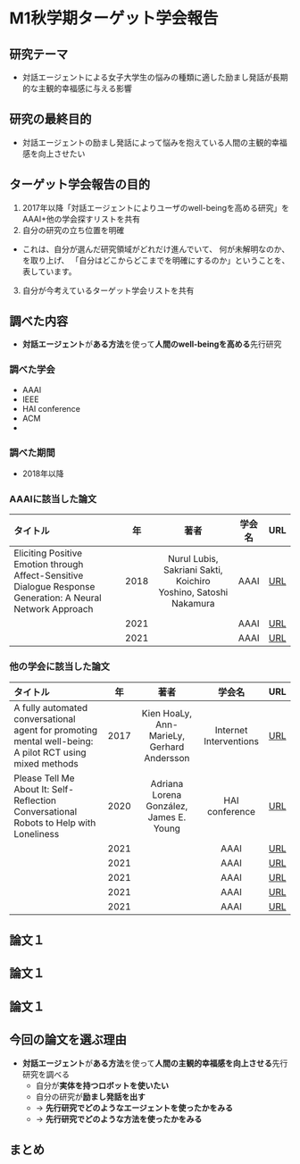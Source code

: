 # M1秋学期ターゲット学会報告
## 研究テーマ
- 対話エージェントによる女子大学生の悩みの種類に適した励まし発話が長期的な主観的幸福感に与える影響

## 研究の最終目的
- 対話エージェントの励まし発話によって悩みを抱えている人間の主観的幸福感を向上させたい

## ターゲット学会報告の目的
1. 2017年以降「対話エージェントによりユーザのwell-beingを高める研究」をAAAI+他の学会探すリストを共有
2. 自分の研究の立ち位置を明確
- これは、自分が選んだ研究領域がどれだけ進んでいて、
何が未解明なのか、を取り上げ、
「自分はどこからどこまでを明確にするのか」ということを、
表しています。
3. 自分が今考えているターゲット学会リストを共有

## 調べた内容
- **対話エージェント**が**ある方法**を使って**人間のwell-beingを高める**先行研究
### 調べた学会
- AAAI
- IEEE
- HAI conference
- ACM
- 
### 調べた期間
- 2018年以降
### AAAIに該当した論文
|タイトル|年|著者|学会名|URL|
|:---|:---:|:---:|:---:|:---:|
|Eliciting Positive Emotion through Affect-Sensitive Dialogue Response Generation: A Neural Network Approach|2018|Nurul Lubis, Sakriani Sakti, Koichiro Yoshino, Satoshi Nakamura|AAAI|[URL]()|
||2021||AAAI|[URL]()|
||2021||AAAI|[URL]()|

### 他の学会に該当した論文
|タイトル|年|著者|学会名|URL|
|:---|:---:|:---:|:---:|:---:|
|A fully automated conversational agent for promoting mental well-being: A pilot RCT using mixed methods|2017|Kien HoaLy, Ann-MarieLy, Gerhard Andersson|Internet Interventions|[URL]()|
|Please Tell Me About It: Self-Reflection Conversational Robots to Help with Loneliness |2020|Adriana Lorena González, James E. Young|HAI conference|[URL]()|
||2021||AAAI|[URL]()|
||2021||AAAI|[URL]()|
||2021||AAAI|[URL]()|
||2021||AAAI|[URL]()|
||2021||AAAI|[URL]()|


## 論文１
## 論文１
## 論文１


## 今回の論文を選ぶ理由
- **対話エージェント**が**ある方法**を使って**人間の主観的幸福感を向上させる**先行研究を調べる
  - 自分が**実体を持つロボットを使いたい**
  - 自分の研究が**励まし発話を出す**
  - → **先行研究でどのようなエージェントを使ったかをみる**
  - → **先行研究でどのような方法を使ったかをみる**



## まとめ
### 

